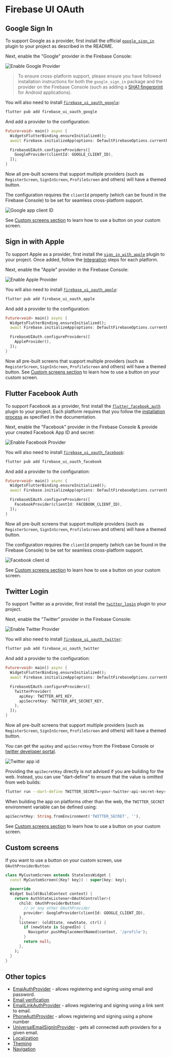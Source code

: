 # Firebase UI OAuth

## Google Sign In

To support Google as a provider, first install the official [`google_sign_in`](https://pub.dev/packages/google_sign_in)
plugin to your project as described in the README.

Next, enable the "Google" provider in the Firebase Console:

![Enable Google Provider](../images/ui-google-provider.jpg)

> To ensure cross-platform support, please ensure you have followed installation instructions for both the `google_sign_in` package and the provider on the Firebase Console (such as adding a [SHA1 fingerprint](https://developers.google.com/android/guides/client-auth?authuser=0) for Android applications).

You will also need to install [`firebase_ui_oauth_google`](https://pub.dev/packages/firebase_ui_oauth_google):

```sh
flutter pub add firebase_ui_oauth_google
```

And add a provider to the configuration:

```dart
Future<void> main() async {
  WidgetsFlutterBinding.ensureInitialized();
  await Firebase.initializeApp(options: DefaultFirebaseOptions.currentPlatform);

  FirebaseUIAuth.configureProviders([
    GoogleProvider(clientId: GOOGLE_CLIENT_ID),
  ]);
}
```

Now all pre-built screens that support multiple providers (such as `RegisterScreen`, `SignInScreen`, `ProfileScreen` and others) will have a themed button.

The configuration requires the `clientId` property (which can be found in the Firebase Console) to be set for seamless cross-platform support.

![Google app client ID](../images/ui-google-provider-client-id.png)

See [Custom screens section](#custom-screens) to learn how to use a button on your custom screen.

## Sign in with Apple

To support Apple as a provider, first install the [`sign_in_with_apple`](https://pub.dev/packages/sign_in_with_apple)
plugin to your project. Once added, follow the [Integration](https://pub.dev/packages/sign_in_with_apple#integration) steps
for each platform.

Next, enable the "Apple" provider in the Firebase Console:

![Enable Apple Provider](../images/ui-apple-provider.jpg)

You will also need to install [`firebase_ui_oauth_apple`](https://pub.dev/packages/firebase_ui_oauth_apple):

```sh
flutter pub add firebase_ui_oauth_apple
```

And add a provider to the configuration:

```dart
Future<void> main() async {
  WidgetsFlutterBinding.ensureInitialized();
  await Firebase.initializeApp(options: DefaultFirebaseOptions.currentPlatform);

  FirebaseUIAuth.configureProviders([
    AppleProvider(),
  ]);
}
```

Now all pre-built screens that support multiple providers (such as `RegisterScreen`, `SignInScreen`, `ProfileScreen` and others) will have a themed button. See [Custom screens section](#custom-screens) to learn how to use a button on your custom screen.

## Flutter Facebook Auth

To support Facebook as a provider, first install the [`flutter_facebook_auth`](https://pub.dev/packages/flutter_facebook_auth)
plugin to your project. Each platform requires that you follow the [installation process](https://facebook.meedu.app) as specified
in the documentation.

Next, enable the "Facebook" provider in the Firebase Console & provide your created Facebook App ID and secret:

![Enable Facebook Provider](../images/ui-facebook-provider.jpg)

You will also need to install [`firebase_ui_oauth_facebook`](https://pub.dev/packages/firebase_ui_oauth_facebook):

```sh
flutter pub add firebase_ui_oauth_facebook
```

And add a provider to the configuration:

```dart
Future<void> main() async {
  WidgetsFlutterBinding.ensureInitialized();
  await Firebase.initializeApp(options: DefaultFirebaseOptions.currentPlatform);

  FirebaseUIAuth.configureProviders([
    FacebookProvider(clientId: FACEBOOK_CLIENT_ID),
  ]);
}
```

Now all pre-built screens that support multiple providers (such as `RegisterScreen`, `SignInScreen`, `ProfileScreen` and others) will have a themed button.

The configuration requires the `clientId` property (which can be found in the Firebase Console) to be set for seamless cross-platform support.

![Facebook client id](../images/ui-facebook-client-id.png)

See [Custom screens section](#custom-screens) to learn how to use a button on your custom screen.

## Twitter Login

To support Twitter as a provider, first install the [`twitter_login`](https://pub.dev/packages/twitter_login)
plugin to your project.

Next, enable the "Twitter" provider in the Firebase Console:

![Enable Twitter Provider](../images/ui-twitter-provider.jpg)

You will also need to install [`firebase_ui_oauth_twitter`](https://pub.dev/packages/firebase_ui_oauth_twitter):

```sh
flutter pub add firebase_ui_oauth_twitter
```

And add a provider to the configuration:

```dart
Future<void> main() async {
  WidgetsFlutterBinding.ensureInitialized();
  await Firebase.initializeApp(options: DefaultFirebaseOptions.currentPlatform);

  FirebaseUIAuth.configureProviders([
    TwitterProvider(
      apiKey: TWITTER_API_KEY,
      apiSecretKey: TWITTER_API_SECRET_KEY,
    ),
  ]);
}
```

Now all pre-built screens that support multiple providers (such as `RegisterScreen`, `SignInScreen`, `ProfileScreen` and others) will have a themed button.

You can get the `apiKey` and `apiSecretKey` from the Firebase Console or [twitter developer portal](https://developer.twitter.com/en/portal/projects-and-apps).

![Twitter app id](../images/ui-twitter-app-id.png)

Providing the `apiSecretKey` directly is not advised if you are building for the web. Instead, you can use "dart-define" to ensure that the value is omitted from web builds:

```bash
flutter run --dart-define TWITTER_SECRET=<your-twitter-api-secret-key>
```

When building the app on platforms other than the web, the `TWITTER_SECRET` environment variable can be defined using:

```dart
apiSecretKey: String.fromEnvironment('TWITTER_SECRET', ''),
```

See [Custom screens section](#custom-screens) to learn how to use a button on your custom screen.

## Custom screens

If you want to use a button on your custom screen, use `OAuthProviderButton`:

```dart
class MyCustomScreen extends StatelessWidget {
  const MyCustomScreen({Key? key}) : super(key: key);

  @override
  Widget build(BuildContext context) {
    return AuthStateListener<OAuthController>(
      child: OAuthProviderButton(
        // or any other OAuthProvider
        provider: GoogleProvider(clientId: GOOGLE_CLIENT_ID),
      ),
      listener: (oldState, newState, ctrl) {
        if (newState is SignedIn) {
          Navigator.pushReplacementNamed(context, '/profile');
        }
        return null;
      },
    );
  }
}
```

## Other topics

- [EmaiAuthProvider](./email.md) - allows registering and signing using email and password.
- [Email verification](./email-verification.md)
- [EmailLinkAuthProvider](./email-link.md) - allows registering and signing using a link sent to email.
- [PhoneAuthProvider](./phone.md) - allows registering and signing using a phone number
- [UniversalEmailSignInProvider](./universal-email-sign-in.md) - gets all connected auth providers for a given email.
- [Localization](../../../firebase_ui_localizations/README.md)
- [Theming](../theming.md)
- [Navigation](../navigation.md)
